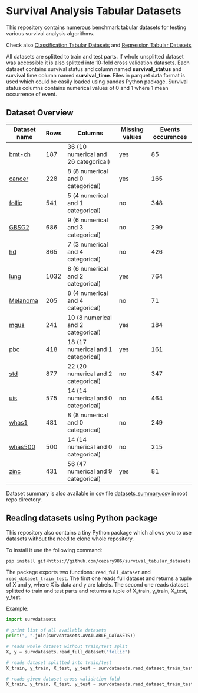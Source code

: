 # Survival Analysis Tabular Datasets

This repository contains numerous benchmark tabular datasets for testing various survival analysis algorithms.

Check also [Classification Tabular Datasets](https://github.com/cezary986/classification_tabular_datasets) and [Regression Tabular Datasets](https://github.com/cezary986/regression_tabular_datasets)

All datasets are splitted to train and test parts. If whole unsplitted dataset was accessible it is also splitted into 10-fold cross validation datasets. Each dataset contains survival status and column named **survival_status**  and survival time column named **survival_time**. Files in parquet data format is used which could be easily loaded using pandas Python package. Survival status columns contains numerical values of 0 and 1 where 1 mean occurrence of event.


## Dataset Overview

| Dataset name                                                                                            | Rows    | Columns | Missing values | Events occurences |
| ------------------------------------------------------------------------------------------------------- | ------- | ------- | -------------- |-------------------|
| [bmt-ch](https://github.com/adaa-polsl/GuideR/blob/master/datasets/bmt/bone-marrow.arff) | 187 | 36 (10 numerical and 26 categorical) | yes  |  85 |
| [cancer](https://cran.r-project.org/web/packages/survival/survival.pdf) | 228 | 8 (8 numerical and 0 categorical) | yes  |  165 |
| [follic](https://cran.r-project.org/web/packages/randomForestSRC/randomForestSRC.pdf) | 541 | 5 (4 numerical and 1 categorical) | no  |  348 |
| [GBSG2](https://cran.r-project.org/web/packages/TH.data/TH.data.pdf) | 686 | 9 (6 numerical and 3 categorical) | no  |  299 |
| [hd](https://cran.r-project.org/web/packages/randomForestSRC/randomForestSRC.pdf) | 865 | 7 (3 numerical and 4 categorical) | no  |  426 |
| [lung](https://stat.ethz.ch/R-manual/R-devel/library/survival/html/lung.html) | 1032 | 8 (6 numerical and 2 categorical) | yes  |  764 |
| [Melanoma](https://cran.r-project.org/web/packages/riskRegression/riskRegression.pdf) | 205 | 8 (4 numerical and 4 categorical) | no  |  71 |
| [mgus](https://cran.r-project.org/web/packages/survival/survival.pdf) | 241 | 10 (8 numerical and 2 categorical) | yes  |  184 |
| [pbc](https://cran.r-project.org/web/packages/survival/survival.pdf) | 418 | 18 (17 numerical and 1 categorical) | yes  |  161 |
| [std](https://cran.r-project.org/web/packages/KMsurv/KMsurv.pdf) | 877 | 22 (20 numerical and 2 categorical) | no  |  347 |
| [uis](https://cran.r-project.org/web/packages/quantreg/quantreg.pdf) | 575 | 14 (14 numerical and 0 categorical) | no  |  464 |
| [whas1](https://web.archive.org/web/20170318010915/http://www.umass.edu/statdata/statdata/data/whas1.txt) | 481 | 8 (8 numerical and 0 categorical) | no  |  249 |
| [whas500](https://web.archive.org/web/20170517071528/http://www.umass.edu/statdata/statdata/data/whas500.txt) | 500 | 14 (14 numerical and 0 categorical) | no  |  215 |
| [zinc](https://dceg.cancer.gov/tools/analysis/nested-cohort) | 431 | 56 (47 numerical and 9 categorical) | yes  |  81 |

Dataset summary is also available in csv file [datasets_summary.csv](https://github.com/cezary986/survival_tabular_datasets/blob/main/datasets_summary.csv) in root repo directory.

## Reading datasets using Python package

This repository also contains a tiny Python package which allows you to use datasets without the need to clone whole repository.

 To install it use the following command:

```bash
pip install git+https://github.com/cezary986/survival_tabular_datasets
```

The package exports two functions: `read_full_dataset` and `read_dataset_train_test`.
The first one reads full dataset and returns a tuple of X and y, where X is data and y are labels.
The second one reads dataset splitted to train and test parts and returns a tuple of X_train, y_train, X_test, y_test. 

Example:

```python
import survdatasets

# print list of all available datasets
print(", ".join(survdatasets.AVAILABLE_DATASETS))

# reads whole dataset without train/test split
X, y = survdatasets.read_full_dataset("follic")

# reads dataset splitted into train/test
X_train, y_train, X_test, y_test = survdatasets.read_dataset_train_test("follic")

# reads given dataset cross-validation fold
X_train, y_train, X_test, y_test = survdatasets.read_dataset_train_test("follic",  cv_fold=3)
```
